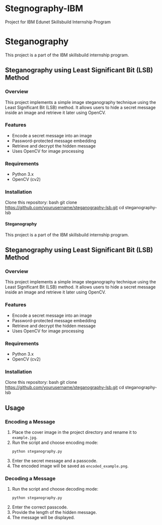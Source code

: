 # Stegnography-IBM
Project for IBM Edunet Skillsbuild Internship Program

# Steganography

This project is a part of the IBM skillsbuild internship program.

## Steganography using Least Significant Bit (LSB) Method

### Overview
This project implements a simple image steganography technique using the Least Significant Bit (LSB) method. It allows users to hide a secret message inside an image and retrieve it later using OpenCV.

### Features
- Encode a secret message into an image
- Password-protected message embedding
- Retrieve and decrypt the hidden message
- Uses OpenCV for image processing

### Requirements
- Python 3.x
- OpenCV (cv2)

### Installation
Clone this repository:
bash
git clone https://github.com/yourusername/steganography-lsb.git
cd steganography-lsb

#### Steganography

This project is a part of the IBM skillsbuild internship program.

## Steganography using Least Significant Bit (LSB) Method

### Overview
This project implements a simple image steganography technique using the Least Significant Bit (LSB) method. It allows users to hide a secret message inside an image and retrieve it later using OpenCV.

### Features
- Encode a secret message into an image
- Password-protected message embedding
- Retrieve and decrypt the hidden message
- Uses OpenCV for image processing

### Requirements
- Python 3.x
- OpenCV (cv2)

### Installation
Clone this repository:
bash
git clone https://github.com/yourusername/steganography-lsb.git
cd steganography-lsb

## Usage

### Encoding a Message
1. Place the cover image in the project directory and rename it to `example.jpg`.
2. Run the script and choose encoding mode:
    ```bash
    python steganography.py
    ```
3. Enter the secret message and a passcode.
4. The encoded image will be saved as `encoded_example.png`.

### Decoding a Message
1. Run the script and choose decoding mode:
    ```bash
    python steganography.py
    ```
2. Enter the correct passcode.
3. Provide the length of the hidden message.
4. The message will be displayed.

